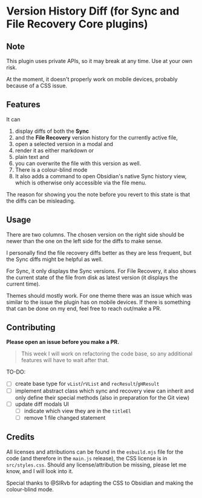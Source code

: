# Version History Diff (for Sync and File Recovery Core plugins)

## Note

This plugin uses private APIs, so it may break at any time. Use at your own risk.

At the moment, it doesn't properly work on mobile devices, probably because of a CSS issue.

## Features

It can 

1. display diffs of both the **Sync** 
2. and the **File Recovery** version history for the currently active file, 
3. open a selected version in a modal and 
4. render it as either markdown or 
5. plain text and 
6. you can overwrite the file with this version as well. 
7. There is a colour-blind mode
8. It also adds a command to open Obsidian's native Sync history view, which is otherwise only accessible via the file menu.

The reason for showing you the note before you revert to this state is that the diffs can be misleading.

## Usage

There are two columns. The chosen version on the right side should be newer than the one on the left side for the diffs to make sense.

I personally find the file recovery diffs better as they are less frequent, but the Sync diffs might be helpful as well.

For Sync, it only displays the Sync versions. For File Recovery, it also shows the current state of the file from disk as latest version (it displays the current time).

Themes should mostly work. For one theme there was an issue which was similar to the issue the plugin has on mobile devices.
If there is something that can be done on my end, feel free to reach out/make a PR.

## Contributing

**Please open an issue before you make a PR.**

> This week I will work on refactoring the code base, so any additional features will have to wait after that.

TO-DO:

- [ ] create base type for `vList`/`rVList` and `recResult`/`gHResult`
- [ ] implement abstract class which sync and recovery view can inherit and only define their special methods (also in preparation for the Git view)
- [ ] update diff modals UI
  - [ ] indicate which view they are in the `titleEl` 
  - [ ] remove 1 file changed statement

## Credits

All licenses and attributions can be found in the `esbuild.mjs` file for the code (and therefore in the `main.js` release), the CSS license is in `src/styles.css`. Should any license/attribution be missing, please let me know, and I will look into it.


Special thanks to @SlRvb for adapting the CSS to Obsidian and making the colour-blind mode.
